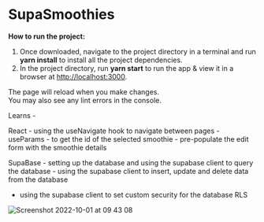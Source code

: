 # SupaSmoothies

**How to run the project:**

1. Once downloaded, navigate to the project directory in a terminal and run **yarn install** to install all the project dependencies.
2. In the project directory, run **yarn start** to run the app & view it in a browser at [http://localhost:3000](http://localhost:3000).

The page will reload when you make changes.\
You may also see any lint errors in the console.

Learns -

React - using the useNavigate hook to navigate between pages
      - useParams - to get the id of the selected smoothie
      - pre-populate the edit form with the smoothie details
      
SupaBase - setting up the database and using the supabase client to query the database
            - using the supabase client to insert, update and delete data from the database
- using the supabase client to set custom security for the database RLS


![Screenshot 2022-10-01 at 09 43 08](https://user-images.githubusercontent.com/80961839/193401162-800c2987-5867-4834-bacb-60d268fbe6e0.png)

